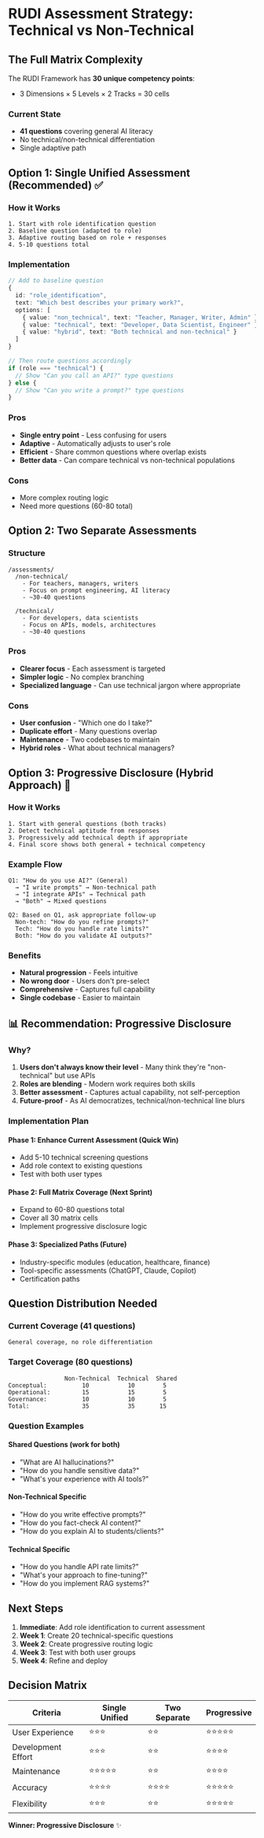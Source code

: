 # RUDI Assessment Strategy: Technical vs Non-Technical

## The Full Matrix Complexity
The RUDI Framework has **30 unique competency points**:
- 3 Dimensions × 5 Levels × 2 Tracks = 30 cells

### Current State
- **41 questions** covering general AI literacy
- No technical/non-technical differentiation
- Single adaptive path

## Option 1: Single Unified Assessment (Recommended) ✅

### How it Works
```
1. Start with role identification question
2. Baseline question (adapted to role)
3. Adaptive routing based on role + responses
4. 5-10 questions total
```

### Implementation
```typescript
// Add to baseline question
{
  id: "role_identification",
  text: "Which best describes your primary work?",
  options: [
    { value: "non_technical", text: "Teacher, Manager, Writer, Admin" },
    { value: "technical", text: "Developer, Data Scientist, Engineer" },
    { value: "hybrid", text: "Both technical and non-technical" }
  ]
}

// Then route questions accordingly
if (role === "technical") {
  // Show "Can you call an API?" type questions
} else {
  // Show "Can you write a prompt?" type questions
}
```

### Pros
- **Single entry point** - Less confusing for users
- **Adaptive** - Automatically adjusts to user's role
- **Efficient** - Share common questions where overlap exists
- **Better data** - Can compare technical vs non-technical populations

### Cons
- More complex routing logic
- Need more questions (60-80 total)

## Option 2: Two Separate Assessments

### Structure
```
/assessments/
  /non-technical/
    - For teachers, managers, writers
    - Focus on prompt engineering, AI literacy
    - ~30-40 questions

  /technical/
    - For developers, data scientists
    - Focus on APIs, models, architectures
    - ~30-40 questions
```

### Pros
- **Clearer focus** - Each assessment is targeted
- **Simpler logic** - No complex branching
- **Specialized language** - Can use technical jargon where appropriate

### Cons
- **User confusion** - "Which one do I take?"
- **Duplicate effort** - Many questions overlap
- **Maintenance** - Two codebases to maintain
- **Hybrid roles** - What about technical managers?

## Option 3: Progressive Disclosure (Hybrid Approach) 🌟

### How it Works
```
1. Start with general questions (both tracks)
2. Detect technical aptitude from responses
3. Progressively add technical depth if appropriate
4. Final score shows both general + technical competency
```

### Example Flow
```
Q1: "How do you use AI?" (General)
  → "I write prompts" → Non-technical path
  → "I integrate APIs" → Technical path
  → "Both" → Mixed questions

Q2: Based on Q1, ask appropriate follow-up
  Non-tech: "How do you refine prompts?"
  Tech: "How do you handle rate limits?"
  Both: "How do you validate AI outputs?"
```

### Benefits
- **Natural progression** - Feels intuitive
- **No wrong door** - Users don't pre-select
- **Comprehensive** - Captures full capability
- **Single codebase** - Easier to maintain

## 📊 Recommendation: Progressive Disclosure

### Why?
1. **Users don't always know their level** - Many think they're "non-technical" but use APIs
2. **Roles are blending** - Modern work requires both skills
3. **Better assessment** - Captures actual capability, not self-perception
4. **Future-proof** - As AI democratizes, technical/non-technical line blurs

### Implementation Plan

#### Phase 1: Enhance Current Assessment (Quick Win)
- Add 5-10 technical screening questions
- Add role context to existing questions
- Test with both user types

#### Phase 2: Full Matrix Coverage (Next Sprint)
- Expand to 60-80 questions total
- Cover all 30 matrix cells
- Implement progressive disclosure logic

#### Phase 3: Specialized Paths (Future)
- Industry-specific modules (education, healthcare, finance)
- Tool-specific assessments (ChatGPT, Claude, Copilot)
- Certification paths

## Question Distribution Needed

### Current Coverage (41 questions)
```
General coverage, no role differentiation
```

### Target Coverage (80 questions)
```
                Non-Technical  Technical  Shared
Conceptual:          10           10        5
Operational:         15           15        5
Governance:          10           10        5
Total:               35           35       15
```

### Question Examples

#### Shared Questions (work for both)
- "What are AI hallucinations?"
- "How do you handle sensitive data?"
- "What's your experience with AI tools?"

#### Non-Technical Specific
- "How do you write effective prompts?"
- "How do you fact-check AI content?"
- "How do you explain AI to students/clients?"

#### Technical Specific
- "How do you handle API rate limits?"
- "What's your approach to fine-tuning?"
- "How do you implement RAG systems?"

## Next Steps

1. **Immediate**: Add role identification to current assessment
2. **Week 1**: Create 20 technical-specific questions
3. **Week 2**: Create progressive routing logic
4. **Week 3**: Test with both user groups
5. **Week 4**: Refine and deploy

## Decision Matrix

| Criteria | Single Unified | Two Separate | Progressive |
|----------|---------------|--------------|-------------|
| User Experience | ⭐⭐⭐ | ⭐⭐ | ⭐⭐⭐⭐⭐ |
| Development Effort | ⭐⭐⭐ | ⭐⭐ | ⭐⭐⭐⭐ |
| Maintenance | ⭐⭐⭐⭐⭐ | ⭐⭐ | ⭐⭐⭐⭐ |
| Accuracy | ⭐⭐⭐⭐ | ⭐⭐⭐⭐ | ⭐⭐⭐⭐⭐ |
| Flexibility | ⭐⭐⭐ | ⭐⭐ | ⭐⭐⭐⭐⭐ |

**Winner: Progressive Disclosure** ✨